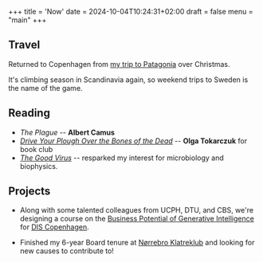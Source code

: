 +++
title = 'Now'
date = 2024-10-04T10:24:31+02:00
draft = false
menu = "main"
+++
## Travel

Returned to Copenhagen from [my trip to Patagonia](./travel/patagonia-1-frey) over Christmas.

It's climbing season in Scandinavia again, so weekend trips to Sweden is the name of the game.


## Reading

- *The Plague* -- **Albert Camus**
- [*Drive Your Plough Over the Bones of the Dead*](https://www.goodreads.com/book/show/56433385-drive-your-plough-over-the-bones-of-the-dead) -- **Olga Tokarczuk** for book club
- [*The Good Virus*](https://www.goodreads.com/book/show/62586006-the-good-virus) -- resparked my interest for microbiology and biophysics.

<!-- See my [science section](./science) for an overview of the articles I've been reading. -->

## Projects

- Along with some talented colleagues from UCPH, DTU, and CBS, we're designing a course on the [Business Potential of Generative Intelligence](https://disabroad.org/course/business-potential-of-generative-intelligence/) for [DIS Copenhagen](https://disabroad.org/).

- Finished my 6-year Board tenure at [Nørrebro Klatreklub](http://nkk.dk/) and looking for new causes to contribute to!


